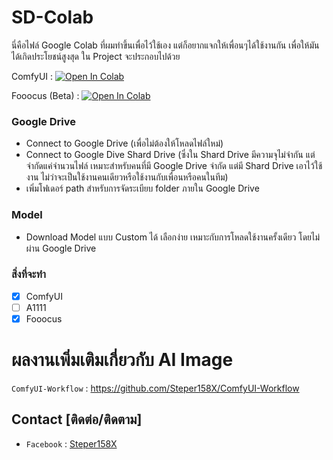 # SD-Colab
นี่คือไฟล์ Google Colab ที่ผมทำขึ้นเพื่อไว้ใช้เอง แต่ก็อยากแจกให้เพื่อนๆได้ใช้งานกัน เพื่อให้มันได้เกิดประโยชน์สูงสุด
ใน Project จะประกอบไปด้วย

ComfyUI : [![Open In Colab](https://colab.research.google.com/assets/colab-badge.svg)](https://colab.research.google.com/github/Steper158X/SD-Colab/blob/main/%5Bsteper158x%5DComfyui.ipynb)

Fooocus (Beta) : [![Open In Colab](https://colab.research.google.com/assets/colab-badge.svg)](https://colab.research.google.com/github/Steper158X/SD-Colab/blob/main/%5Bsteper158x%5DFooocus.ipynb)


### Google Drive
 
- Connect to Google Drive (เพื่อไม่ต้องให้โหลดไฟล์ใหม่)
- Connect to Google Dive Shard Drive (ซึ่งใน Shard Drive มีความจุไม่จำกัน แต่จำกัดแค่จำนวนไฟล์ เหมาะสำหรับคนที่มี Google Drive จำกัด แต่มี Shard Drive เอาไว้ใช้งาน ไม่ว่าจะเป็นใช้งานคนเดียวหรือใช้งานกับเพื่อนหรือคนในทีม)
- เพิ่มโฟเดอร์ path สำหรับการจัดระเบียบ folder ภายใน Google Drive

### Model
-  Download Model แบบ Custom ได้ เลือกง่าย เหมาะกับการโหลดใช้งานครั้งเดียว โดยไม่ผ่าน Google Drive

### สิ่งที่จะทำ
- [x] ComfyUI
- [ ] A1111
- [x] Fooocus

# ผลงานเพิ่มเติมเกี่ยวกับ AI Image
`ComfyUI-Workflow` : <https://github.com/Steper158X/ComfyUI-Workflow>

## Contact [ติดต่อ/ติดตาม]

- `Facebook` : [Steper158X](https://www.facebook.com/steper158x)

